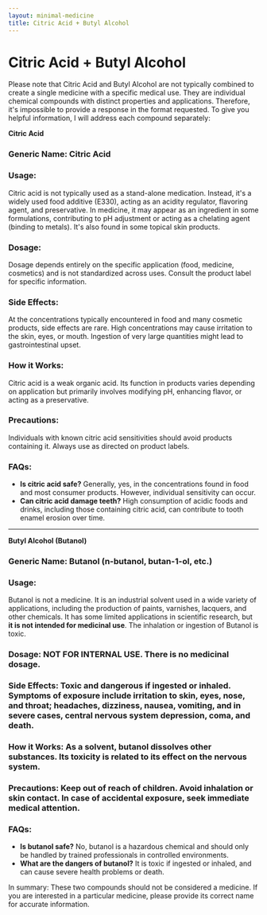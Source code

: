 ```yaml
---
layout: minimal-medicine
title: Citric Acid + Butyl Alcohol
---
```


# Citric Acid + Butyl Alcohol
Please note that Citric Acid and Butyl Alcohol are not typically combined to create a single medicine with a specific medical use.  They are individual chemical compounds with distinct properties and applications.  Therefore, it's impossible to provide a response in the format requested.  To give you helpful information, I will address each compound separately:


**Citric Acid**

### Generic Name: Citric Acid

### Usage:

Citric acid is not typically used as a stand-alone medication.  Instead, it's a widely used food additive (E330), acting as an acidity regulator, flavoring agent, and preservative.  In medicine, it may appear as an ingredient in some formulations, contributing to pH adjustment or acting as a chelating agent (binding to metals).  It's also found in some topical skin products.

### Dosage:

Dosage depends entirely on the specific application (food, medicine, cosmetics) and is not standardized across uses.  Consult the product label for specific information.

### Side Effects:

At the concentrations typically encountered in food and many cosmetic products, side effects are rare.  High concentrations may cause irritation to the skin, eyes, or mouth.  Ingestion of very large quantities might lead to gastrointestinal upset.

### How it Works:

Citric acid is a weak organic acid.  Its function in products varies depending on application but primarily involves modifying pH, enhancing flavor, or acting as a preservative.

### Precautions:

Individuals with known citric acid sensitivities should avoid products containing it.  Always use as directed on product labels.

### FAQs:

* **Is citric acid safe?**  Generally, yes, in the concentrations found in food and most consumer products. However, individual sensitivity can occur.
* **Can citric acid damage teeth?**  High consumption of acidic foods and drinks, including those containing citric acid, can contribute to tooth enamel erosion over time.

---

**Butyl Alcohol (Butanol)**

### Generic Name: Butanol (n-butanol, butan-1-ol, etc.)

### Usage:

Butanol is not a medicine.  It is an industrial solvent used in a wide variety of applications, including the production of paints, varnishes, lacquers, and other chemicals. It has some limited applications in scientific research, but **it is not intended for medicinal use**.  The inhalation or ingestion of Butanol is toxic.

### Dosage: **NOT FOR INTERNAL USE.** There is no medicinal dosage.

### Side Effects:  **Toxic and dangerous if ingested or inhaled.** Symptoms of exposure include irritation to skin, eyes, nose, and throat; headaches, dizziness, nausea, vomiting, and in severe cases, central nervous system depression, coma, and death.

### How it Works:  As a solvent, butanol dissolves other substances.  Its toxicity is related to its effect on the nervous system.

### Precautions:  **Keep out of reach of children.  Avoid inhalation or skin contact.  In case of accidental exposure, seek immediate medical attention.**

### FAQs:

* **Is butanol safe?** No, butanol is a hazardous chemical and should only be handled by trained professionals in controlled environments.
* **What are the dangers of butanol?**  It is toxic if ingested or inhaled, and can cause severe health problems or death.


In summary:  These two compounds should not be considered a medicine.  If you are interested in a particular medicine, please provide its correct name for accurate information.
